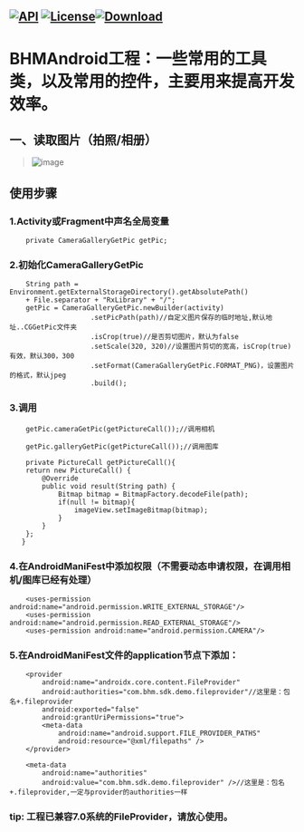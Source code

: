 [![API](https://img.shields.io/badge/API-16%2B-brightgreen.svg)](https://android-arsenal.com/api?level=16) [![License](https://img.shields.io/badge/license-Apache%202-green.svg)](https://www.apache.org/licenses/LICENSE-2.0)[![Download](https://api.bintray.com/packages/bikie/bhm-sdk/BHMLibrary/images/download.svg) ](https://bintray.com/bikie/bhm-sdk/BHMLibrary/_latestVersion)
----
BHMAndroid工程：一些常用的工具类，以及常用的控件，主要用来提高开发效率。
=====

一、读取图片（拍照/相册）
-------  
>![image](https://github.com/buhuiming/BHMAndroid/blob/master/screenShots/3.jpg) 


## 使用步骤
>

### 1.Activity或Fragment中声名全局变量

        private CameraGalleryGetPic getPic;

### 2.初始化CameraGalleryGetPic
               
        String path = Environment.getExternalStorageDirectory().getAbsolutePath()
        + File.separator + "RxLibrary" + "/";
        getPic = CameraGalleryGetPic.newBuilder(activity)
                        .setPicPath(path)//自定义图片保存的临时地址,默认地址..CGGetPic文件夹
                        .isCrop(true)//是否剪切图片，默认为false
                        .setScale(320, 320)//设置图片剪切的宽高，isCrop(true)有效，默认300，300
                        .setFormat(CameraGalleryGetPic.FORMAT_PNG)，设置图片的格式，默认jpeg
                        .build();


### 3.调用
        getPic.cameraGetPic(getPictureCall());//调用相机
        
        getPic.galleryGetPic(getPictureCall());//调用图库
        
        private PictureCall getPictureCall(){
        return new PictureCall() {
            @Override
            public void result(String path) {
                Bitmap bitmap = BitmapFactory.decodeFile(path);
                if(null != bitmap){
                    imageView.setImageBitmap(bitmap);
                }
            }
        };
       }
                
### 4.在AndroidManiFest中添加权限（不需要动态申请权限，在调用相机/图库已经有处理）
        <uses-permission android:name="android.permission.WRITE_EXTERNAL_STORAGE"/>
        <uses-permission android:name="android.permission.READ_EXTERNAL_STORAGE"/>
        <uses-permission android:name="android.permission.CAMERA"/>

### 5.在AndroidManiFest文件的application节点下添加：
        <provider
            android:name="androidx.core.content.FileProvider"
            android:authorities="com.bhm.sdk.demo.fileprovider"//这里是：包名+.fileprovider
            android:exported="false"
            android:grantUriPermissions="true">
            <meta-data
                android:name="android.support.FILE_PROVIDER_PATHS"
                android:resource="@xml/filepaths" />
        </provider>

        <meta-data
            android:name="authorities"
            android:value="com.bhm.sdk.demo.fileprovider" />//这里是：包名+.fileprovider,一定与provider的authorities一样
        
### tip: 工程已兼容7.0系统的FileProvider，请放心使用。






